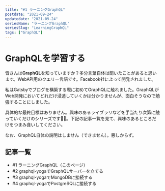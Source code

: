 ```yaml
---
title: "#1 ラーニングGraphQL"
postdate: "2021-09-24"
updatedate: "2021-09-24"
seriesName: "ラーニングGraphQL"
seriesSlug: "LearningGraphQL"
tags: ["GraphQL"]
---
```


# GraphQLを学習する

皆さんは**GraphQL**を知っていますか？多分言葉自体は聞いたことがあると思います。WebAPI用のクエリー言語です。Facebook社によって開発されました。

私はGatsbyでブログを構築する際に初めてGraphQLに触れました。GraphQLがWeb開発においてどれだけ浸透していくかは分かりませんが、面白そうなので勉強することにしました。

具体的な最終目標はありません。興味のあるライブラリなどを手当たり次第に触っていくだけのシリーズです🙋‍♀️。下記の記事一覧を見て、興味のあるところだけをつまみ食いしてください。

なお、GraphQL自体の説明はしません（できません）。悪しからず。

## 記事一覧

- #1 ラーニングGraphQL（このページ）
- #2 graphql-yogaでGraphQLサーバーを立てる
- #3 graphql-yogaでMongoDBに接続する
- #4 graphql-yogaでPostgreSQLに接続する
